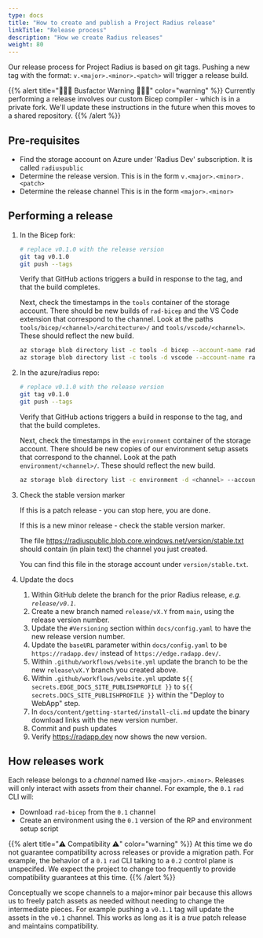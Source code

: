 ```yaml
---
type: docs
title: "How to create and publish a Project Radius release"
linkTitle: "Release process"
description: "How we create Radius releases"
weight: 80
---
```



Our release process for Project Radius is based on git tags. Pushing a new tag with the format: `v.<major>.<minor>.<patch>` will trigger a release build.

{{% alert title="🚌🚌🚌 Busfactor Warning 🚌🚌🚌" color="warning" %}}
Currently performing a release involves our custom Bicep compiler - which is in a private fork. We'll update these instructions in the future when this moves to a shared repository.
{{% /alert %}}

## Pre-requisites

- Find the storage account on Azure under 'Radius Dev' subscription. It is called `radiuspublic`
- Determine the release version. This is in the form `v.<major>.<minor>.<patch>`
- Determine the release channel This is in the form `<major>.<minor>`

## Performing a release

1. In the Bicep fork:

   ```bash
   # replace v0.1.0 with the release version
   git tag v0.1.0
   git push --tags
   ```

   Verify that GitHub actions triggers a build in response to the tag, and that the build completes.

   Next, check the timestamps in the `tools` container of the storage account. There should be new builds of `rad-bicep` and the VS Code extension that correspond to the channel. Look at the paths `tools/bicep/<channel>/<architecture>/` and `tools/vscode/<channel>`. These should reflect the new build.

   ```bash
   az storage blob directory list -c tools -d bicep --account-name radiuspublic --output table
   az storage blob directory list -c tools -d vscode --account-name radiuspublic --output table
   ```

2. In the azure/radius repo:

   ```bash
   # replace v0.1.0 with the release version
   git tag v0.1.0
   git push --tags
   ```

   Verify that GitHub actions triggers a build in response to the tag, and that the build completes.

   Next, check the timestamps in the `environment` container of the storage account. There should be new copies of our environment setup assets that correspond to the channel.  Look at the path `environment/<channel>/`. These should reflect the new build.

   ```bash
   az storage blob directory list -c environment -d <channel> --account-name radiuspublic --output table
   ```

3. Check the stable version marker

   If this is a patch release - you can stop here, you are done.
   
   If this is a new minor release - check the stable version marker.
   
   The file https://radiuspublic.blob.core.windows.net/version/stable.txt should contain (in plain text) the channel you just created.
   
   You can find this file in the storage account under `version/stable.txt`.

4. Update the docs
   
   1. Within GitHub delete the branch for the prior Radius release, *e.g. `release/v0.1`*.
   1. Create a new branch named `release/vX.Y` from `main`, using the release version number.
   1. Update the `#Versioning` section within  `docs/config.yaml` to have the new release version number.
   1. Update the `baseURL` parameter within `docs/config.yaml` to be `https://radapp.dev/` instead of `https://edge.radapp.dev/`.
   1. Within `.github/workflows/website.yml` update the branch to be the new `release\vX.Y` branch you created above.
   1. Within `.github/workflows/website.yml` update `${{ secrets.EDGE_DOCS_SITE_PUBLISHPROFILE }}` to `${{ secrets.DOCS_SITE_PUBLISHPROFILE }}` within the "Deploy to WebApp" step.
   1. In `docs/content/getting-started/install-cli.md` update the binary download links with the new version number.
   1. Commit and push updates
   1. Verify https://radapp.dev now shows the new version.

## How releases work

Each release belongs to a *channel* named like `<major>.<minor>`. Releases will only interact with assets from their channel. For example, the `0.1` `rad` CLI will:

- Download `rad-bicep` from the `0.1` channel
- Create an environment using the `0.1` version of the RP and environment setup script

{{% alert title="⚠️ Compatibility ⚠️" color="warning" %}}
At this time we do not guarantee compatibility across releases or provide a migration path. For example, the behavior of a `0.1` `rad` CLI talking to a `0.2` control plane is unspecifed. We expect the project to change too frequently to provide compatibility guarantees at this time.
{{% /alert %}}

Conceptually we scope channels to a major+minor pair because this allows us to freely patch assets as needed without needing to change the intermediate pieces. For example pushing a `v0.1.1` tag will update the assets in the `v0.1` channel. This works as long as it is a *true* patch release and maintains compatibility.
